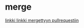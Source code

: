 # merge

[linkki linkki mergettyyn pullrequestiin](https://github.com/hhautajarvi/Ohtuminiprojekti/pull/1)

